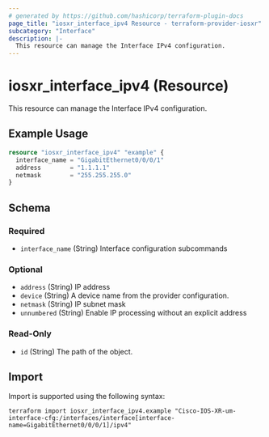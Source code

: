 ```yaml
---
# generated by https://github.com/hashicorp/terraform-plugin-docs
page_title: "iosxr_interface_ipv4 Resource - terraform-provider-iosxr"
subcategory: "Interface"
description: |-
  This resource can manage the Interface IPv4 configuration.
---
```


# iosxr_interface_ipv4 (Resource)

This resource can manage the Interface IPv4 configuration.

## Example Usage

```terraform
resource "iosxr_interface_ipv4" "example" {
  interface_name = "GigabitEthernet0/0/0/1"
  address        = "1.1.1.1"
  netmask        = "255.255.255.0"
}
```

<!-- schema generated by tfplugindocs -->
## Schema

### Required

- `interface_name` (String) Interface configuration subcommands

### Optional

- `address` (String) IP address
- `device` (String) A device name from the provider configuration.
- `netmask` (String) IP subnet mask
- `unnumbered` (String) Enable IP processing without an explicit address

### Read-Only

- `id` (String) The path of the object.

## Import

Import is supported using the following syntax:

```shell
terraform import iosxr_interface_ipv4.example "Cisco-IOS-XR-um-interface-cfg:/interfaces/interface[interface-name=GigabitEthernet0/0/0/1]/ipv4"
```
